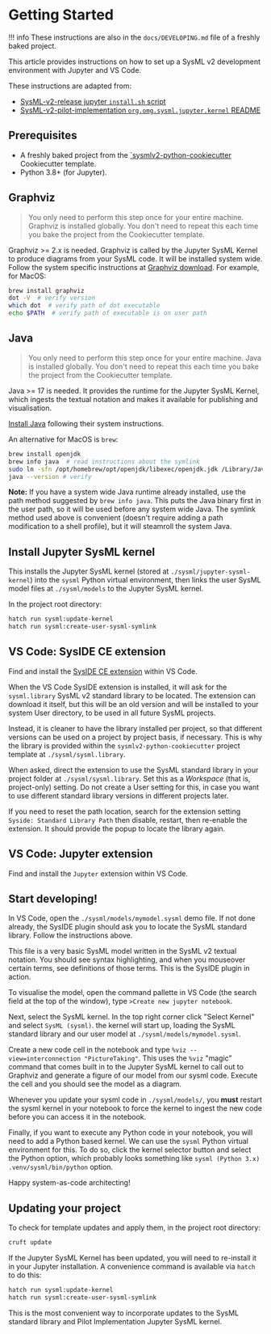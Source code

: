 # Getting Started

!!! info
    These instructions are also in the `docs/DEVELOPING.md` file of a freshly baked project.

This article provides instructions on how to set up a SysML v2 development environment with Jupyter and VS Code.

These instructions are adapted from:

- [SysML-v2-release jupyter `install.sh` script](https://github.com/Systems-Modeling/SysML-v2-Release/blob/master/install/jupyter/install.sh)
- [SysML-v2-pilot-implementation `org.omg.sysml.jupyter.kernel` README](https://github.com/Systems-Modeling/SysML-v2-Pilot-Implementation/tree/master/org.omg.sysml.jupyter.kernel)


## Prerequisites

- A freshly baked project from the [`sysmlv2-python-cookiecutter](https://github.com/smp4/sysmlv2-python-cookiecutter) Cookiecutter template.
- Python 3.8+ (for Jupyter).


## Graphviz

> You only need to perform this step once for your entire machine. Graphviz is installed globally. You don't need to repeat this each time you bake the project from the Cookiecutter template.

Graphviz >= 2.x is needed. Graphviz is called by the Jupyter SysML Kernel to produce diagrams from your SysML code. It will be installed system wide. Follow the system specific instructions at [Graphviz download](https://graphviz.org/download/). For example, for MacOS:

```bash
brew install graphviz
dot -V  # verify version
which dot  # verify path of dot executable
echo $PATH  # verify path of executable is on user path
```


## Java

> You only need to perform this step once for your entire machine. Java is installed globally. You don't need to repeat this each time you bake the project from the Cookiecutter template.

Java >= 17 is needed. It provides the runtime for the Jupyter SysML Kernel, which ingests the textual notation and makes it available for publishing and visualisation.

[Install Java](https://www.java.com/en/download/) following their system instructions. 

An alternative for MacOS is `brew`:

```bash
brew install openjdk
brew info java  # read instructions about the symlink
sudo ln -sfn /opt/homebrew/opt/openjdk/libexec/openjdk.jdk /Library/Java/JavaVirtualMachines/openjdk.jdk
java --version # verify
```

**Note:** If you have a system wide Java runtime already installed, use the path method suggested by `brew info java`. This puts the Java binary first in the user path, so it will be used before any system wide Java. The symlink method used above is convenient (doesn't require adding a path modification to a shell profile), but it will steamroll the system Java.

## Install Jupyter SysML kernel

This installs the Jupyter SysML kernel (stored at `./sysml/jupyter-sysml-kernel`) into the `sysml` Python virtual environment, then links the user SysML model files at `./sysml/models` to the Jupyter SysML kernel.

In the project root directory:

```bash
hatch run sysml:update-kernel
hatch run sysml:create-user-sysml-symlink
```


## VS Code: SysIDE CE extension

Find and install the [SysIDE CE extension](https://github.com/sensmetry/sysml-2ls) within VS Code. 

When the VS Code SysIDE extension is installed, it will ask for the `sysml.library` SysML v2 standard library to be located. The extension can download it itself, but this will be an old version and will be installed to your system User directory, to be used in all future SysML projects. 

Instead, it is cleaner to have the library installed per project, so that different versions can be used on a project by project basis, if necessary. This is why the library is provided within the `sysmlv2-python-cookiecutter` project template at `./sysml/sysml.library`.

When asked, direct the extension to use the SysML standard library in your project folder at `./sysml/sysml.library`. Set this as a *Workspace* (that is, project-only) setting. Do not create a User setting for this, in case you want to use different standard library versions in different projects later. 

If you need to reset the path location, search for the extension setting `Syside: Standard Library Path` then disable, restart, then re-enable the extension. It should provide the popup to locate the library again.


## VS Code: Jupyter extension

Find and install the `Jupyter` extension within VS Code.


## Start developing!


In VS Code, open the `./sysml/models/mymodel.sysml` demo file. If not done already, the SysIDE plugin should ask you to locate the SysML standard library. Follow the instructions above.

This file is a very basic SysML model written in the SysML v2 textual notation. You should see syntax highlighting, and when you mouseover certain terms, see definitions of those terms. This is the SysIDE plugin in action.

To visualise the model, open the command pallette in VS Code (the search field at the top of the window), type `>Create new jupyter notebook`. 

Next, select the SysML kernel. In the top right corner click "Select Kernel" and select `SysML (sysml)`. the kernel will start up, loading the SysML standard library and our user model at `./sysml/models/mymodel.sysml`.

Create a new code cell in the notebook and type `%viz --view=interconnection "PictureTaking"`. This uses the `%viz` "magic" command that comes built in to the Jupyter SysML kernel to call out to Graphviz and generate a figure of our model from our sysml code. Execute the cell and you should see the model as a diagram.

Whenever you update your sysml code in `./sysml/models/`, you **must** restart the sysml kernel in your notebook to force the kernel to ingest the new code before you can access it in the notebook.

Finally, if you want to execute any Python code in your notebook, you will need to add a Python based kernel. We can use the `sysml` Python virtual environment for this. To do so, click the kernel selector button and select the Python option, which probably looks something like `sysml (Python 3.x) .venv/sysml/bin/python` option.

Happy system-as-code architecting!


## Updating your project

To check for template updates and apply them, in the project root directory:

```bash
cruft update
```

If the Jupyter SysML Kernel has been updated, you will need to re-install it in your Jupyter installation. A convenience command is available via `hatch` to do this:

```bash
hatch run sysml:update-kernel
hatch run sysml:create-user-sysml-symlink
```

This is the most convenient way to incorporate updates to the SysML standard library and Pilot Implementation Jupyter SysML kernel.
